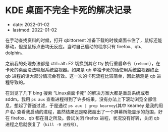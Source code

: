 # KDE 桌面不完全卡死的解决记录
- date: 2022-01-02
- lastmod: 2022-01-02

在手动查找资料的时候，打开 qbittorrent 准备下载的时候桌面卡住了，鼠标还能移动，但是鼠标点击均无反应。当时自己启动的程序只有 firefox、qb、dolphin。

之前我的处理办法都是 ctrl+alt+F2 切换到其它 tty 执行重启命令（`reboot`），在卡死的桌面没法唤起系统监视器。如果是 qb 单独卡死的话使用系统监视器终止 qb 进程的话大部分情况会有效。这一次的卡死流程比较简单，因此猜测是 qb 进程导致的。

在浏览了几下 bing 搜索 “Linux桌面卡死” 的解决方案大都是重启系统或者 sddm。我用 `ps aux` 查看进程得到了许多结果，没有办法上下滚动浏览全部信息，想起了管道过滤，于是通过 `ps aux | grep kearney`(其中 kearney 是我的用户名) 查看我启动的进程，虽然结果还是略微超出了一个屏幕所能显示的范围，好在 firefox、qb 都在目之所及。尝试关闭 firefox 进程，状况没有好转，关闭 qb 进程之后就恢复了（`kill -9 进程号`）。
